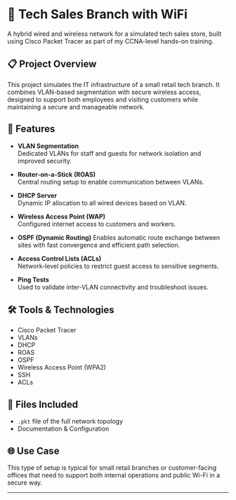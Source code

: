 # 🏪 Tech Sales Branch with WiFi

A hybrid wired and wireless network for a simulated tech sales store, built using Cisco Packet Tracer as part of my CCNA-level hands-on training.

## 📋 Project Overview

This project simulates the IT infrastructure of a small retail tech branch. It combines VLAN-based segmentation with secure wireless access, designed to support both employees and visiting customers while maintaining a secure and manageable network.

## 🔧 Features

- **VLAN Segmentation**  
  Dedicated VLANs for staff and guests for network isolation and improved security.

- **Router-on-a-Stick (ROAS)**  
  Central routing setup to enable communication between VLANs.

- **DHCP Server**  
  Dynamic IP allocation to all wired devices based on VLAN.

- **Wireless Access Point (WAP)**  
  Configured internet access to customers and workers.
  
- **OSPF (Dynamic Routing)**
Enables automatic route exchange between sites with fast convergence and efficient path selection.

- **Access Control Lists (ACLs)**  
  Network-level policies to restrict guest access to sensitive segments.

- **Ping Tests**  
  Used to validate inter-VLAN connectivity and troubleshoot issues.

## 🛠️ Tools & Technologies

- Cisco Packet Tracer  
- VLANs  
- DHCP  
- ROAS
- OSPF
- Wireless Access Point (WPA2)  
- SSH  
- ACLs  

## 📂 Files Included

- `.pkt` file of the full network topology  
- Documentation & Configuration 

## 🌐 Use Case

This type of setup is typical for small retail branches or customer-facing offices that need to support both internal operations and public Wi-Fi in a secure way.

---
